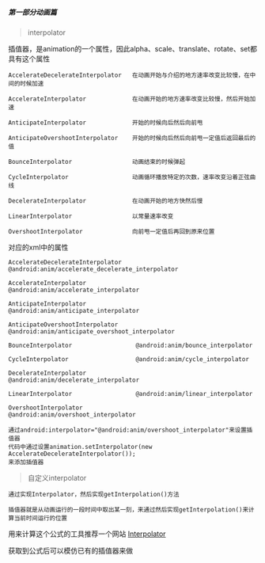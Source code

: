 ##### 第一部分动画篇

> interpolator

插值器，是animation的一个属性，因此alpha、scale、translate、rotate、set都具有这个属性

    AccelerateDecelerateInterpolator   在动画开始与介绍的地方速率改变比较慢，在中间的时候加速

    AccelerateInterpolator             在动画开始的地方速率改变比较慢，然后开始加速

    AnticipateInterpolator             开始的时候向后然后向前甩

    AnticipateOvershootInterpolator    开始的时候向后然后向前甩一定值后返回最后的值

    BounceInterpolator                 动画结束的时候弹起

    CycleInterpolator                  动画循环播放特定的次数，速率改变沿着正弦曲线

    DecelerateInterpolator             在动画开始的地方快然后慢

    LinearInterpolator                 以常量速率改变

    OvershootInterpolator              向前甩一定值后再回到原来位置

对应的xml中的属性

    AccelerateDecelerateInterpolator    @android:anim/accelerate_decelerate_interpolator

    AccelerateInterpolator              @android:anim/accelerate_interpolator

    AnticipateInterpolator              @android:anim/anticipate_interpolator

    AnticipateOvershootInterpolator     @android:anim/anticipate_overshoot_interpolator

    BounceInterpolator                  @android:anim/bounce_interpolator

    CycleInterpolator                   @android:anim/cycle_interpolator

    DecelerateInterpolator              @android:anim/decelerate_interpolator

    LinearInterpolator                  @android:anim/linear_interpolator

    OvershootInterpolator               @android:anim/overshoot_interpolator

    通过android:interpolator="@android:anim/overshoot_interpolator"来设置插值器
    代码中通过设置animation.setInterpolator(new AccelerateDecelerateInterpolator());
    来添加插值器

> 自定义interpolator

    通过实现Interpolator，然后实现getInterpolation()方法

    插值器就是从动画运行的一段时间中取出某一刻，来通过然后实现getInterpolation()来计算当前时间运行的位置


用来计算这个公式的工具推荐一个网站
[Interpolator](http://inloop.github.io/interpolator/)

获取到公式后可以模仿已有的插值器来做

